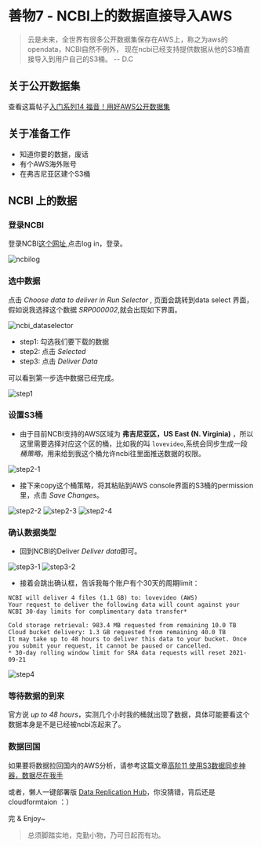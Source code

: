 # 善物7 - NCBI上的数据直接导入AWS

> 云是未来，全世界有很多公开数据集保存在AWS上，称之为aws的opendata，NCBI自然不例外，
> 现在ncbi已经支持提供数据从他的S3桶直接导入到用户自己的S3桶。
> -- D.C

## 关于公开数据集

查看这篇帖子[入门系列14 福音！用好AWS公开数据集](https://www.bioaws.com/blogs/2020-02-09-aws-public-dataset/)

## 关于准备工作

- 知道你要的数据，废话
- 有个AWS海外账号
- 在弗吉尼亚区建个S3桶


## NCBI 上的数据

### 登录NCBI

登录NCBI[这个网址](https://www.ncbi.nlm.nih.gov/Traces/cloud-delivery/),点击log in，登录。

![ncbilog](../img/ncbi/1.png)

### 选中数据

点击 *Choose data to deliver in Run Selector* , 页面会跳转到data select 界面，假如说我选择这个数据 *SRP000002*,就会出现如下界面。

![ncbi_dataselector](../img/ncbi/2.png)

- step1: 勾选我们要下载的数据
- step2: 点击 *Selected*
- step3: 点击 *Deliver Data*

可以看到第一步选中数据已经完成。

![step1](../img/ncbi/3.png)

### 设置S3桶

- 由于目前NCBI支持的AWS区域为 **弗吉尼亚区，US East (N. Virginia)** ，所以这里需要选择对应这个区的桶，比如我的叫 `lovevideo`,系统会同步生成一段 *桶策略*，用来给到我这个桶允许ncbi往里面推送数据的权限。

![step2-1](../img/ncbi/4.png)

- 接下来copy这个桶策略，将其粘贴到AWS console界面的S3桶的permission里，点击 *Save Changes*。

![step2-2](../img/ncbi/5.png)
![step2-3](../img/ncbi/6.png)
![step2-4](../img/ncbi/7.png)

### 确认数据类型

- 回到NCBI的Deliver  *Deliver data*即可。

![step3-1](../img/ncbi/8.png)
![step3-2](../img/ncbi/9.png)

- 接着会跳出确认框，告诉我每个账户有个30天的周期limit：

```
NCBI will deliver 4 files (1.1 GB) to: lovevideo (AWS)
Your request to deliver the following data will count against your NCBI 30-day limits for complimentary data transfer*

Cold storage retrieval: 983.4 MB requested from remaining 10.0 TB
Cloud bucket delivery: 1.3 GB requested from remaining 40.0 TB
It may take up to 48 hours to deliver this data to your bucket. Once you submit your request, it cannot be paused or cancelled.
* 30-day rolling window limit for SRA data requests will reset 2021-09-21
```
![step4](../img/ncbi/10.png)

### 等待数据的到来

官方说 *up to 48 hours*，实测几个小时我的桶就出现了数据，具体可能要看这个数据本身是不是已经被ncbi冻起来了。

### 数据回国

如果要将数据拉回国内的AWS分析，请参考这篇文章[高阶11 使用S3数据同步神器，数据尽在我手](https://www.bioaws.com/blogs/2020-08-20-sync_data_use_S3tools/)

或者，懒人一键部署版 [Data Replication Hub](https://github.com/awslabs/data-transfer-hub)，你没猜错，背后还是cloudformtaion ：）

完 & Enjoy~

> 总须脚踏实地，克勤小物，乃可日起而有功。
